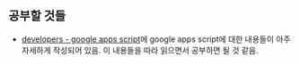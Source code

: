 ## 공부할 것들

- [developers - google apps script](https://developers.google.com/apps-script/overview)에 google apps script에 대한 내용들이 아주 자세하게 작성되어 있음. 이 내용들을 따라 읽으면서 공부하면 될 것 같음.